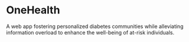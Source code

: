 # OneHealth
A web app fostering personalized diabetes communities while alleviating information overload to enhance the well-being of at-risk individuals.
